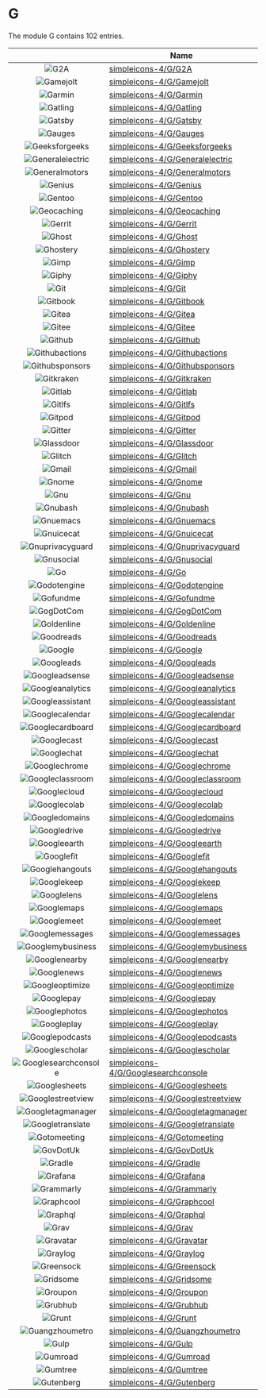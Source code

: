 # G

The module G contains 102 entries.



| |Name|
|:---:|---|
|![G2A](../simpleicons-4/G/G2A.element.png)|[simpleicons-4/G/G2A](../simpleicons-4/G/G2A.md)
|![Gamejolt](../simpleicons-4/G/Gamejolt.element.png)|[simpleicons-4/G/Gamejolt](../simpleicons-4/G/Gamejolt.md)
|![Garmin](../simpleicons-4/G/Garmin.element.png)|[simpleicons-4/G/Garmin](../simpleicons-4/G/Garmin.md)
|![Gatling](../simpleicons-4/G/Gatling.element.png)|[simpleicons-4/G/Gatling](../simpleicons-4/G/Gatling.md)
|![Gatsby](../simpleicons-4/G/Gatsby.element.png)|[simpleicons-4/G/Gatsby](../simpleicons-4/G/Gatsby.md)
|![Gauges](../simpleicons-4/G/Gauges.element.png)|[simpleicons-4/G/Gauges](../simpleicons-4/G/Gauges.md)
|![Geeksforgeeks](../simpleicons-4/G/Geeksforgeeks.element.png)|[simpleicons-4/G/Geeksforgeeks](../simpleicons-4/G/Geeksforgeeks.md)
|![Generalelectric](../simpleicons-4/G/Generalelectric.element.png)|[simpleicons-4/G/Generalelectric](../simpleicons-4/G/Generalelectric.md)
|![Generalmotors](../simpleicons-4/G/Generalmotors.element.png)|[simpleicons-4/G/Generalmotors](../simpleicons-4/G/Generalmotors.md)
|![Genius](../simpleicons-4/G/Genius.element.png)|[simpleicons-4/G/Genius](../simpleicons-4/G/Genius.md)
|![Gentoo](../simpleicons-4/G/Gentoo.element.png)|[simpleicons-4/G/Gentoo](../simpleicons-4/G/Gentoo.md)
|![Geocaching](../simpleicons-4/G/Geocaching.element.png)|[simpleicons-4/G/Geocaching](../simpleicons-4/G/Geocaching.md)
|![Gerrit](../simpleicons-4/G/Gerrit.element.png)|[simpleicons-4/G/Gerrit](../simpleicons-4/G/Gerrit.md)
|![Ghost](../simpleicons-4/G/Ghost.element.png)|[simpleicons-4/G/Ghost](../simpleicons-4/G/Ghost.md)
|![Ghostery](../simpleicons-4/G/Ghostery.element.png)|[simpleicons-4/G/Ghostery](../simpleicons-4/G/Ghostery.md)
|![Gimp](../simpleicons-4/G/Gimp.element.png)|[simpleicons-4/G/Gimp](../simpleicons-4/G/Gimp.md)
|![Giphy](../simpleicons-4/G/Giphy.element.png)|[simpleicons-4/G/Giphy](../simpleicons-4/G/Giphy.md)
|![Git](../simpleicons-4/G/Git.element.png)|[simpleicons-4/G/Git](../simpleicons-4/G/Git.md)
|![Gitbook](../simpleicons-4/G/Gitbook.element.png)|[simpleicons-4/G/Gitbook](../simpleicons-4/G/Gitbook.md)
|![Gitea](../simpleicons-4/G/Gitea.element.png)|[simpleicons-4/G/Gitea](../simpleicons-4/G/Gitea.md)
|![Gitee](../simpleicons-4/G/Gitee.element.png)|[simpleicons-4/G/Gitee](../simpleicons-4/G/Gitee.md)
|![Github](../simpleicons-4/G/Github.element.png)|[simpleicons-4/G/Github](../simpleicons-4/G/Github.md)
|![Githubactions](../simpleicons-4/G/Githubactions.element.png)|[simpleicons-4/G/Githubactions](../simpleicons-4/G/Githubactions.md)
|![Githubsponsors](../simpleicons-4/G/Githubsponsors.element.png)|[simpleicons-4/G/Githubsponsors](../simpleicons-4/G/Githubsponsors.md)
|![Gitkraken](../simpleicons-4/G/Gitkraken.element.png)|[simpleicons-4/G/Gitkraken](../simpleicons-4/G/Gitkraken.md)
|![Gitlab](../simpleicons-4/G/Gitlab.element.png)|[simpleicons-4/G/Gitlab](../simpleicons-4/G/Gitlab.md)
|![Gitlfs](../simpleicons-4/G/Gitlfs.element.png)|[simpleicons-4/G/Gitlfs](../simpleicons-4/G/Gitlfs.md)
|![Gitpod](../simpleicons-4/G/Gitpod.element.png)|[simpleicons-4/G/Gitpod](../simpleicons-4/G/Gitpod.md)
|![Gitter](../simpleicons-4/G/Gitter.element.png)|[simpleicons-4/G/Gitter](../simpleicons-4/G/Gitter.md)
|![Glassdoor](../simpleicons-4/G/Glassdoor.element.png)|[simpleicons-4/G/Glassdoor](../simpleicons-4/G/Glassdoor.md)
|![Glitch](../simpleicons-4/G/Glitch.element.png)|[simpleicons-4/G/Glitch](../simpleicons-4/G/Glitch.md)
|![Gmail](../simpleicons-4/G/Gmail.element.png)|[simpleicons-4/G/Gmail](../simpleicons-4/G/Gmail.md)
|![Gnome](../simpleicons-4/G/Gnome.element.png)|[simpleicons-4/G/Gnome](../simpleicons-4/G/Gnome.md)
|![Gnu](../simpleicons-4/G/Gnu.element.png)|[simpleicons-4/G/Gnu](../simpleicons-4/G/Gnu.md)
|![Gnubash](../simpleicons-4/G/Gnubash.element.png)|[simpleicons-4/G/Gnubash](../simpleicons-4/G/Gnubash.md)
|![Gnuemacs](../simpleicons-4/G/Gnuemacs.element.png)|[simpleicons-4/G/Gnuemacs](../simpleicons-4/G/Gnuemacs.md)
|![Gnuicecat](../simpleicons-4/G/Gnuicecat.element.png)|[simpleicons-4/G/Gnuicecat](../simpleicons-4/G/Gnuicecat.md)
|![Gnuprivacyguard](../simpleicons-4/G/Gnuprivacyguard.element.png)|[simpleicons-4/G/Gnuprivacyguard](../simpleicons-4/G/Gnuprivacyguard.md)
|![Gnusocial](../simpleicons-4/G/Gnusocial.element.png)|[simpleicons-4/G/Gnusocial](../simpleicons-4/G/Gnusocial.md)
|![Go](../simpleicons-4/G/Go.element.png)|[simpleicons-4/G/Go](../simpleicons-4/G/Go.md)
|![Godotengine](../simpleicons-4/G/Godotengine.element.png)|[simpleicons-4/G/Godotengine](../simpleicons-4/G/Godotengine.md)
|![Gofundme](../simpleicons-4/G/Gofundme.element.png)|[simpleicons-4/G/Gofundme](../simpleicons-4/G/Gofundme.md)
|![GogDotCom](../simpleicons-4/G/GogDotCom.element.png)|[simpleicons-4/G/GogDotCom](../simpleicons-4/G/GogDotCom.md)
|![Goldenline](../simpleicons-4/G/Goldenline.element.png)|[simpleicons-4/G/Goldenline](../simpleicons-4/G/Goldenline.md)
|![Goodreads](../simpleicons-4/G/Goodreads.element.png)|[simpleicons-4/G/Goodreads](../simpleicons-4/G/Goodreads.md)
|![Google](../simpleicons-4/G/Google.element.png)|[simpleicons-4/G/Google](../simpleicons-4/G/Google.md)
|![Googleads](../simpleicons-4/G/Googleads.element.png)|[simpleicons-4/G/Googleads](../simpleicons-4/G/Googleads.md)
|![Googleadsense](../simpleicons-4/G/Googleadsense.element.png)|[simpleicons-4/G/Googleadsense](../simpleicons-4/G/Googleadsense.md)
|![Googleanalytics](../simpleicons-4/G/Googleanalytics.element.png)|[simpleicons-4/G/Googleanalytics](../simpleicons-4/G/Googleanalytics.md)
|![Googleassistant](../simpleicons-4/G/Googleassistant.element.png)|[simpleicons-4/G/Googleassistant](../simpleicons-4/G/Googleassistant.md)
|![Googlecalendar](../simpleicons-4/G/Googlecalendar.element.png)|[simpleicons-4/G/Googlecalendar](../simpleicons-4/G/Googlecalendar.md)
|![Googlecardboard](../simpleicons-4/G/Googlecardboard.element.png)|[simpleicons-4/G/Googlecardboard](../simpleicons-4/G/Googlecardboard.md)
|![Googlecast](../simpleicons-4/G/Googlecast.element.png)|[simpleicons-4/G/Googlecast](../simpleicons-4/G/Googlecast.md)
|![Googlechat](../simpleicons-4/G/Googlechat.element.png)|[simpleicons-4/G/Googlechat](../simpleicons-4/G/Googlechat.md)
|![Googlechrome](../simpleicons-4/G/Googlechrome.element.png)|[simpleicons-4/G/Googlechrome](../simpleicons-4/G/Googlechrome.md)
|![Googleclassroom](../simpleicons-4/G/Googleclassroom.element.png)|[simpleicons-4/G/Googleclassroom](../simpleicons-4/G/Googleclassroom.md)
|![Googlecloud](../simpleicons-4/G/Googlecloud.element.png)|[simpleicons-4/G/Googlecloud](../simpleicons-4/G/Googlecloud.md)
|![Googlecolab](../simpleicons-4/G/Googlecolab.element.png)|[simpleicons-4/G/Googlecolab](../simpleicons-4/G/Googlecolab.md)
|![Googledomains](../simpleicons-4/G/Googledomains.element.png)|[simpleicons-4/G/Googledomains](../simpleicons-4/G/Googledomains.md)
|![Googledrive](../simpleicons-4/G/Googledrive.element.png)|[simpleicons-4/G/Googledrive](../simpleicons-4/G/Googledrive.md)
|![Googleearth](../simpleicons-4/G/Googleearth.element.png)|[simpleicons-4/G/Googleearth](../simpleicons-4/G/Googleearth.md)
|![Googlefit](../simpleicons-4/G/Googlefit.element.png)|[simpleicons-4/G/Googlefit](../simpleicons-4/G/Googlefit.md)
|![Googlehangouts](../simpleicons-4/G/Googlehangouts.element.png)|[simpleicons-4/G/Googlehangouts](../simpleicons-4/G/Googlehangouts.md)
|![Googlekeep](../simpleicons-4/G/Googlekeep.element.png)|[simpleicons-4/G/Googlekeep](../simpleicons-4/G/Googlekeep.md)
|![Googlelens](../simpleicons-4/G/Googlelens.element.png)|[simpleicons-4/G/Googlelens](../simpleicons-4/G/Googlelens.md)
|![Googlemaps](../simpleicons-4/G/Googlemaps.element.png)|[simpleicons-4/G/Googlemaps](../simpleicons-4/G/Googlemaps.md)
|![Googlemeet](../simpleicons-4/G/Googlemeet.element.png)|[simpleicons-4/G/Googlemeet](../simpleicons-4/G/Googlemeet.md)
|![Googlemessages](../simpleicons-4/G/Googlemessages.element.png)|[simpleicons-4/G/Googlemessages](../simpleicons-4/G/Googlemessages.md)
|![Googlemybusiness](../simpleicons-4/G/Googlemybusiness.element.png)|[simpleicons-4/G/Googlemybusiness](../simpleicons-4/G/Googlemybusiness.md)
|![Googlenearby](../simpleicons-4/G/Googlenearby.element.png)|[simpleicons-4/G/Googlenearby](../simpleicons-4/G/Googlenearby.md)
|![Googlenews](../simpleicons-4/G/Googlenews.element.png)|[simpleicons-4/G/Googlenews](../simpleicons-4/G/Googlenews.md)
|![Googleoptimize](../simpleicons-4/G/Googleoptimize.element.png)|[simpleicons-4/G/Googleoptimize](../simpleicons-4/G/Googleoptimize.md)
|![Googlepay](../simpleicons-4/G/Googlepay.element.png)|[simpleicons-4/G/Googlepay](../simpleicons-4/G/Googlepay.md)
|![Googlephotos](../simpleicons-4/G/Googlephotos.element.png)|[simpleicons-4/G/Googlephotos](../simpleicons-4/G/Googlephotos.md)
|![Googleplay](../simpleicons-4/G/Googleplay.element.png)|[simpleicons-4/G/Googleplay](../simpleicons-4/G/Googleplay.md)
|![Googlepodcasts](../simpleicons-4/G/Googlepodcasts.element.png)|[simpleicons-4/G/Googlepodcasts](../simpleicons-4/G/Googlepodcasts.md)
|![Googlescholar](../simpleicons-4/G/Googlescholar.element.png)|[simpleicons-4/G/Googlescholar](../simpleicons-4/G/Googlescholar.md)
|![Googlesearchconsole](../simpleicons-4/G/Googlesearchconsole.element.png)|[simpleicons-4/G/Googlesearchconsole](../simpleicons-4/G/Googlesearchconsole.md)
|![Googlesheets](../simpleicons-4/G/Googlesheets.element.png)|[simpleicons-4/G/Googlesheets](../simpleicons-4/G/Googlesheets.md)
|![Googlestreetview](../simpleicons-4/G/Googlestreetview.element.png)|[simpleicons-4/G/Googlestreetview](../simpleicons-4/G/Googlestreetview.md)
|![Googletagmanager](../simpleicons-4/G/Googletagmanager.element.png)|[simpleicons-4/G/Googletagmanager](../simpleicons-4/G/Googletagmanager.md)
|![Googletranslate](../simpleicons-4/G/Googletranslate.element.png)|[simpleicons-4/G/Googletranslate](../simpleicons-4/G/Googletranslate.md)
|![Gotomeeting](../simpleicons-4/G/Gotomeeting.element.png)|[simpleicons-4/G/Gotomeeting](../simpleicons-4/G/Gotomeeting.md)
|![GovDotUk](../simpleicons-4/G/GovDotUk.element.png)|[simpleicons-4/G/GovDotUk](../simpleicons-4/G/GovDotUk.md)
|![Gradle](../simpleicons-4/G/Gradle.element.png)|[simpleicons-4/G/Gradle](../simpleicons-4/G/Gradle.md)
|![Grafana](../simpleicons-4/G/Grafana.element.png)|[simpleicons-4/G/Grafana](../simpleicons-4/G/Grafana.md)
|![Grammarly](../simpleicons-4/G/Grammarly.element.png)|[simpleicons-4/G/Grammarly](../simpleicons-4/G/Grammarly.md)
|![Graphcool](../simpleicons-4/G/Graphcool.element.png)|[simpleicons-4/G/Graphcool](../simpleicons-4/G/Graphcool.md)
|![Graphql](../simpleicons-4/G/Graphql.element.png)|[simpleicons-4/G/Graphql](../simpleicons-4/G/Graphql.md)
|![Grav](../simpleicons-4/G/Grav.element.png)|[simpleicons-4/G/Grav](../simpleicons-4/G/Grav.md)
|![Gravatar](../simpleicons-4/G/Gravatar.element.png)|[simpleicons-4/G/Gravatar](../simpleicons-4/G/Gravatar.md)
|![Graylog](../simpleicons-4/G/Graylog.element.png)|[simpleicons-4/G/Graylog](../simpleicons-4/G/Graylog.md)
|![Greensock](../simpleicons-4/G/Greensock.element.png)|[simpleicons-4/G/Greensock](../simpleicons-4/G/Greensock.md)
|![Gridsome](../simpleicons-4/G/Gridsome.element.png)|[simpleicons-4/G/Gridsome](../simpleicons-4/G/Gridsome.md)
|![Groupon](../simpleicons-4/G/Groupon.element.png)|[simpleicons-4/G/Groupon](../simpleicons-4/G/Groupon.md)
|![Grubhub](../simpleicons-4/G/Grubhub.element.png)|[simpleicons-4/G/Grubhub](../simpleicons-4/G/Grubhub.md)
|![Grunt](../simpleicons-4/G/Grunt.element.png)|[simpleicons-4/G/Grunt](../simpleicons-4/G/Grunt.md)
|![Guangzhoumetro](../simpleicons-4/G/Guangzhoumetro.element.png)|[simpleicons-4/G/Guangzhoumetro](../simpleicons-4/G/Guangzhoumetro.md)
|![Gulp](../simpleicons-4/G/Gulp.element.png)|[simpleicons-4/G/Gulp](../simpleicons-4/G/Gulp.md)
|![Gumroad](../simpleicons-4/G/Gumroad.element.png)|[simpleicons-4/G/Gumroad](../simpleicons-4/G/Gumroad.md)
|![Gumtree](../simpleicons-4/G/Gumtree.element.png)|[simpleicons-4/G/Gumtree](../simpleicons-4/G/Gumtree.md)
|![Gutenberg](../simpleicons-4/G/Gutenberg.element.png)|[simpleicons-4/G/Gutenberg](../simpleicons-4/G/Gutenberg.md)

